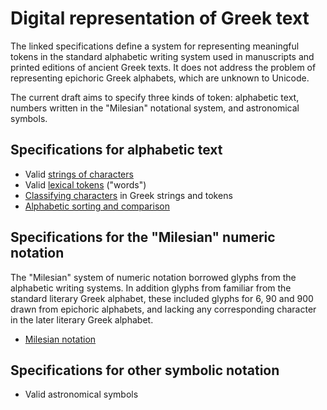 # Digital representation of Greek text

The linked specifications define a system for representing meaningful tokens in the standard alphabetic writing system used in manuscripts and printed editions of ancient Greek texts. It does not address the problem of representing epichoric Greek alphabets, which are unknown to Unicode.

The current draft aims to specify three kinds of token:  alphabetic text, numbers written in the "Milesian" notational system, and astronomical symbols.



## Specifications for alphabetic text


- Valid <a concordion:run="concordion" href="GreekString.html">strings of characters</a>
- Valid <a concordion:run="concordion"  href="GreekWord.html">lexical tokens</a> ("words")
- <a concordion:run="concordion"  href="GreekStringManip.html">Classifying characters</a> in Greek strings and tokens
- <a concordion:run="concordion"  href="GreekSort.html">Alphabetic sorting and comparison</a>


## Specifications for the "Milesian" numeric notation ##

The "Milesian" system of numeric notation borrowed glyphs from the alphabetic writing systems.  In addition glyphs from familiar from the standard literary Greek alphabet, these included glyphs for 6, 90 and 900 drawn from epichoric alphabets, and lacking any corresponding character in the later literary Greek alphabet.


- <a concordion:run="concordion" href="milesian/Milesian.html">Milesian notation</a>


## Specifications for other symbolic notation ##

- Valid astronomical symbols

